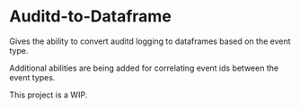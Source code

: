 # Auditd-to-Dataframe

Gives the ability to convert auditd logging to dataframes based on the event type. 

Additional abilities are being added for correlating event ids between the event types. 

This project is a WIP. 
